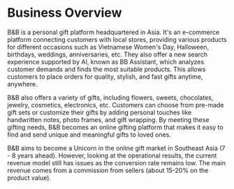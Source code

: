 # Business Overview
B&B is a personal gift platform headquartered in Asia. It's an e-commerce platform connecting customers with local stores, providing various products for different occasions such as Vietnamese Women's Day, Halloween, birthdays, weddings, anniversaries, etc. They also offer a new search experience supported by AI, known as BB Assistant, which analyzes customer demands and finds the most suitable products. This allows customers to place orders for quality, stylish, and fast gifts anytime, anywhere.

B&B also offers a variety of gifts, including flowers, sweets, chocolates, jewelry, cosmetics, electronics, etc. Customers can choose from pre-made gift sets or customize their gifts by adding personal touches like handwritten notes, photo frames, and gift wrapping. By meeting these gifting needs, B&B becomes an online gifting platform that makes it easy to find and send unique and meaningful gifts to loved ones.

B&B aims to become a Unicorn in the online gift market in Southeast Asia (7 - 8 years ahead). However, looking at the operational results, the current revenue model still has issues as the conversion rate remains low. The main revenue comes from a commission from sellers (about 15-20% on the product value).
